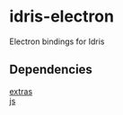 # idris-electron
Electron bindings for Idris
## Dependencies
[extras](https://github.com/jheiling/idris-extras)  
[js](https://github.com/jheiling/idris-js)
